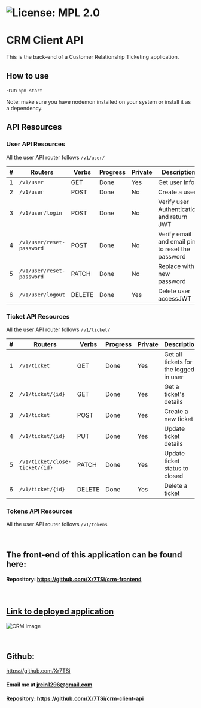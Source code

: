  # ![License: MPL 2.0](https://img.shields.io/badge/License-MPL%202.0-brightgreen.svg)


# CRM Client API

This is the back-end of a Customer Relationship Ticketing application.

## How to use

-run `npm start`

Note: make sure you have nodemon installed on your system or install it as a dependency.

## API Resources

### User API Resources

All the user API router follows `/v1/user/`

| #   | Routers                   | Verbs  | Progress | Private | Description                                      |
| --- | ------------------------- | ------ | -------- | ---------- | ------------------------------------------------ |
| 1   | `/v1/user`                | GET    | Done     | Yes        | Get user Info                                    |
| 2   | `/v1/user`                | POST   | Done     | No         | Create a user                                    |
| 3   | `/v1/user/login`          | POST   | Done     | No         | Verify user Authentication and return JWT        |
| 4   | `/v1/user/reset-password` | POST   | Done     | No         | Verify email and email pin to reset the password |
| 5   | `/v1/user/reset-password` | PATCH  | Done     | No         | Replace with new password                        |
| 6   | `/v1/user/logout`         | DELETE | Done     | Yes        | Delete user accessJWT                            |

### Ticket API Resources

All the user API router follows `/v1/ticket/`

| #   | Routers                        | Verbs | Progress | Private | Description                             |
| --- | ------------------------------ | ----- | -------- | ---------- | --------------------------------------- |
| 1   | `/v1/ticket`                   | GET   | Done     | Yes        | Get all tickets for the logged in user  |
| 2   | `/v1/ticket/{id}`              | GET   | Done     | Yes        | Get a ticket's details                    |
| 3   | `/v1/ticket`                   | POST  | Done     | Yes        | Create a new ticket                     |
| 4   | `/v1/ticket/{id}`              | PUT   | Done     | Yes        | Update ticket details |
| 5   | `/v1/ticket/close-ticket/{id}` | PATCH | Done     | Yes        | Update ticket status to closed           |
| 6   | `/v1/ticket/{id}`              | DELETE | Done     | Yes        | Delete a ticket                         |

### Tokens API Resources

All the user API router follows `/v1/tokens`

&nbsp;

## The front-end of this application can be found here:

  #### Repository: https://github.com/Xr7TSi/crm-frontend
  &nbsp;

## [Link to deployed application](https://xr7tsi.com/)

![CRM image](assets/PostCenterResize.png)


&nbsp;

 ## Github: 
 https://github.com/Xr7TSi
 &nbsp;
  #### Email me at jrein1296@gmail.com
  #### Repository: https://github.com/Xr7TSi/crm-client-api
  &nbsp;


